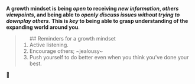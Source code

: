 **A growth mindset is being *open* to receiving _new information_, _others viewpoints_, and being able to _openly discuss issues without trying to downplay others_**. **This is _key_ to being able to grasp understanding of the expanding world around you**. 


> <ol> ## Reminders for a growth mindset
> 
>   <li>Active listening.</li>
>   <li>Encourage others; ~jealousy~</li>
>   <li>Push yourself to do better even when you think you've done your best.</li>
> </ol>

:cowboy_hat_face:	
